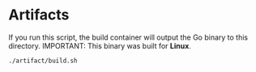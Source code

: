 # Artifacts
If you run this script, the build container will output the Go binary to this
directory. IMPORTANT: This binary was built for **Linux**.

```sh
./artifact/build.sh
```
